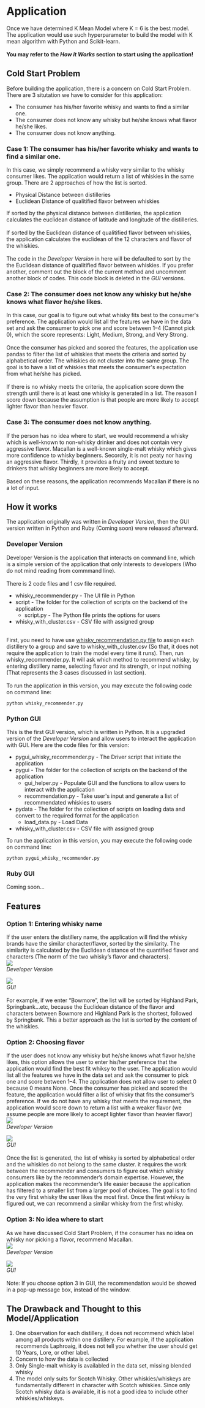 # Application

Once we have determined K Mean Model where K = 6 is the best model. The application would use such hyperparameter to build the model with K mean algorithm with Python and Scikit-learn.
<br><br>
<b>You may refer to the <i>How it Works</i> section to start using the application!</b>

## Cold Start Problem
Before building the application, there is a concern on Cold Start Problem. There are 3 situtation we have to consider for this application:
<ul>
	<li>The consumer has his/her favorite whisky and wants to find a similar one.</li>
	<li>The consumer does not know any whisky but he/she knows what flavor he/she likes.</li>
	<li>The consumer does not know anything.</li>
</ul>

### Case 1: The consumer has his/her favorite whisky and wants to find a similar one.
In this case, we simply recommend a whisky very similar to the whisky consumer likes. The application would return a list of whiskies in the same group. There are 2 approaches of how the list is sorted.
<ul>
	<li>Physical Distance between distilleries</li>
	<li>Euclidean Distance of qualitified flavor between whiskies </li>
</ul>

If sorted by the physical distance between distilleries, the application calculates the euclidean distance of latitude and longitude of the distilleries.
<br><br>
If sorted by the Euclidean distance of qualitified flavor between whiskies, the application calculates the euclidean of the 12 characters and flavor of the whiskies.
<br><br>
The code in the <i>Developer Version</i> in here will be defaulted to sort by the the Euclidean distance of qualitified flavor between whiskies. If you prefer another, comment out the block of the current method and uncomment another block of codes. This code block is deleted in the <i>GUI</i> versions.

### Case 2: The consumer does not know any whisky but he/she knows what flavor he/she likes.
In this case, our goal is to figure out what whisky fits best to the consumer's preference. The application would list all the features we have in the data set and ask the consumer to pick one and score between 1–4 (Cannot pick 0), which the score represents: Light, Medium, Strong, and Very Strong.
<br><br>
Once the consumer has picked and scored the features, the application use pandas to filter the list of whiskies that meets the criteria and sorted by alphabetical order. The whiskies do not cluster into the same group. The goal is to have a list of whiskies that meets the consumer's expectation from what he/she has picked. 
<br><br>
If there is no whisky meets the criteria, the application score down the strength until there is at least one whisky is generated in a list. The reason I score down because the assumption is that people are more likely to accept lighter flavor than heavier flavor.

### Case 3: The consumer does not know anything.
If the person has no idea where to start, we would recommend a whisky which is well-known to non-whisky drinker and does not contain very aggressive flavor. Macallan is a well-known single-malt whisky which gives more confidence to whisky beginners. Secordly, it is not peaty nor having an aggressive flavor. Thirdly, it provides a fruity and sweet texture to drinkers that whisky beginners are more likely to accept.
<br><br>
Based on these reasons, the application recommends Macallan if there is no a lot of input.

## How it works
The application originally was written in <i>Developer Version</i>, then the GUI version written in Python and Ruby (Coming soon) were released afterward.


### Developer Version
Developer Version is the application that interacts on command line, which is a simple version of the application that only interests to developers (Who do not mind reading from commmand line).
<br><br>
There is 2 code files and 1 csv file required.
<ul>
	<li>whisky_recommender.py - The UI file in Python</li>
	<li>script - The folder for the collection of scripts on the backend of the application
		<ul>
			<li>script.py - The Python file prints the options for users</li>
		</ul>
	</li>
	<li> whisky_with_cluster.csv - CSV file with assigned group</li>
</ul>
<br>
First, you need to have use <a href="../Clusters/whisky_recommendation.py">whisky_recommendation.py file</a> to assign each distillery to a group and save to whisky_with_cluster.csv (So that, it does not require the application to train the model every time it runs). Then, run whisky_recommender.py. It will ask which method to recommend whisky, by entering distillery name, selecting flavor and its strength, or input nothing (That represents the 3 cases discussed in last section).
<br><br>
To run the application in this version, you may execute the following code on command line:

```
python whisky_recommender.py
```

### Python GUI
This is the first GUI version, which is written in Python. It is a upgraded version of the <i>Developer Version</i> and allow users to interact the application with GUI. Here are the code files for this version:

<ul>
	<li>pygui_whisky_recommender.py - The Driver script that initiate the application</li>
	<li>pygui - The folder for the collection of scripts on the backend of the application
		<ul>
			<li>gui_helper.py - Populate GUI and the functions to allow users to interact with the application</li>
			<li>recommendation.py - Take user's input and generate a list of recommendated whiskies to users</li>
		</ul>
	</li>
	<li>pydata - The folder for the collection of scripts on loading data and convert to the required format for the application
		<ul>
			<li>load_data.py - Load Data</li>
		</ul>
	</li>
	<li>whisky_with_cluster.csv - CSV file with assigned group</li>
</ul>

To run the application in this version, you may execute the following code on command line:

```
python pygui_whisky_recommender.py
```

### Ruby GUI
Coming soon...


## Features
### Option 1: Entering whisky name
If the user enters the distillery name, the application will find the whisky brands have the similar character/flavor, sorted by the similarity. The similarity is calculated by the Euclidean distance of the quantified flavor and characters (The norm of the two whisky’s flavor and characters).
<br>
<img src="../Images/method1b.png">
<br>
<i>Developer Version</i>

<img src="../Images/gui1b.png">
<br>
<i>GUI</i>
<br><br>
For example, if we enter “Bowmore”, the list will be sorted by Highland Park, Springbank…etc, because the Euclidean distance of the flavor and characters between Bowmore and Highland Park is the shortest, followed by Springbank. This a better approach as the list is sorted by the content of the whiskies.


### Option 2: Choosing flavor
If the user does not know any whisky but he/she knows what flavor he/she likes, this option allows the user to enter his/her preference that the application would find the best fit whiksy to the user. The application would list all the features we have in the data set and ask the consumer to pick one and score between 1–4. The application does not allow user to select 0 because 0 means None. Once the consumer has picked and scored the feature, the application would filter a list of whisky that fits the consumer’s preference. If we do not have any whisky that meets the requirement, the application would score down to return a list with a weaker flavor (we assume people are more likely to accept lighter flavor than heavier flavor)
<br>
<img src="../Images/method2.png">
<br>
<i>Developer Version</i>

<img src="../Images/gui2.png">
<br>
<i>GUI</i>
<br><br>
Once the list is generated, the list of whisky is sorted by alphabetical order and the whiskies do not belong to the same cluster. it requires the work between the recommender and consumers to figure out which whisky consumers like by the recommender’s domain expertise. However, the application makes the recommender’s life easier because the application has filtered to a smaller list from a larger pool of choices. The goal is to find the very first whisky the user likes the most first. Once the first whiksy is figured out, we can recommend a similar whisky from the first whisky.

### Option 3: No idea where to start
As we have discussed Cold Start Problem, if the consumer has no idea on whisky nor picking a flavor, recommend Macallan.
<br>
<img src="../Images/method3.png">
<br>
<i>Developer Version</i>

<img src="../Images/gui3.png">
<br>
<i>GUI</i>
<br><br>
Note: If you choose option 3 in GUI, the recommendation would be showed in a pop-up message box, instead of the window.

## The Drawback and Thought to this Model/Application
1. One observation for each distillery, it does not recommend which label among all products within one distillery. For example, if the application recommends Laphroaig, it does not tell you whether the user should get 10 Years, Lore, or other label.<br>
2. Concern to how the data is collected<br>
3. Only Single-malt whisky is availabled in the data set, missing blended whisky<br>
4. The model only suits for Scotch Whisky. Other whiskies/whiskeys are fundamentally different in character with Scotch whiskies. Since only Scotch whisky data is available, it is not a good idea to include other whiskies/whiskeys.